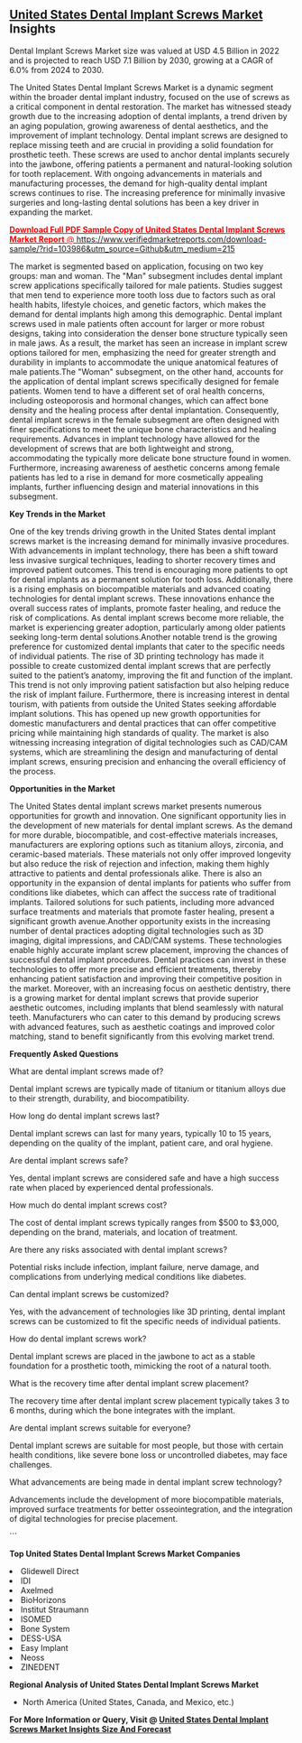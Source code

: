 <h2><a href="https://www.verifiedmarketreports.com/download-sample/?rid=103986&amp;utm_source=Github&amp;utm_medium=215" target="_blank">United States Dental Implant Screws Market</a> Insights</h2><p>Dental Implant Screws Market size was valued at USD 4.5 Billion in 2022 and is projected to reach USD 7.1 Billion by 2030, growing at a CAGR of 6.0% from 2024 to 2030.</p><p><p>The United States Dental Implant Screws Market is a dynamic segment within the broader dental implant industry, focused on the use of screws as a critical component in dental restoration. The market has witnessed steady growth due to the increasing adoption of dental implants, a trend driven by an aging population, growing awareness of dental aesthetics, and the improvement of implant technology. Dental implant screws are designed to replace missing teeth and are crucial in providing a solid foundation for prosthetic teeth. These screws are used to anchor dental implants securely into the jawbone, offering patients a permanent and natural-looking solution for tooth replacement. With ongoing advancements in materials and manufacturing processes, the demand for high-quality dental implant screws continues to rise. The increasing preference for minimally invasive surgeries and long-lasting dental solutions has been a key driver in expanding the market. <a href="#"><p><span class=""><span style="color: #ff0000;"><strong>Download Full PDF Sample Copy of United States Dental Implant Screws Market Report</strong> @ </span><a href="https://www.verifiedmarketreports.com/download-sample/?rid=103986&amp;utm_source=Github&amp;utm_medium=215" target="_blank">https://www.verifiedmarketreports.com/download-sample/?rid=103986&amp;utm_source=Github&amp;utm_medium=215</a></span></p></a></p><p>The market is segmented based on application, focusing on two key groups: man and woman. The "Man" subsegment includes dental implant screw applications specifically tailored for male patients. Studies suggest that men tend to experience more tooth loss due to factors such as oral health habits, lifestyle choices, and genetic factors, which makes the demand for dental implants high among this demographic. Dental implant screws used in male patients often account for larger or more robust designs, taking into consideration the denser bone structure typically seen in male jaws. As a result, the market has seen an increase in implant screw options tailored for men, emphasizing the need for greater strength and durability in implants to accommodate the unique anatomical features of male patients.The "Woman" subsegment, on the other hand, accounts for the application of dental implant screws specifically designed for female patients. Women tend to have a different set of oral health concerns, including osteoporosis and hormonal changes, which can affect bone density and the healing process after dental implantation. Consequently, dental implant screws in the female subsegment are often designed with finer specifications to meet the unique bone characteristics and healing requirements. Advances in implant technology have allowed for the development of screws that are both lightweight and strong, accommodating the typically more delicate bone structure found in women. Furthermore, increasing awareness of aesthetic concerns among female patients has led to a rise in demand for more cosmetically appealing implants, further influencing design and material innovations in this subsegment.<p><strong>Key Trends in the Market</strong></p><p>One of the key trends driving growth in the United States dental implant screws market is the increasing demand for minimally invasive procedures. With advancements in implant technology, there has been a shift toward less invasive surgical techniques, leading to shorter recovery times and improved patient outcomes. This trend is encouraging more patients to opt for dental implants as a permanent solution for tooth loss. Additionally, there is a rising emphasis on biocompatible materials and advanced coating technologies for dental implant screws. These innovations enhance the overall success rates of implants, promote faster healing, and reduce the risk of complications. As dental implant screws become more reliable, the market is experiencing greater adoption, particularly among older patients seeking long-term dental solutions.Another notable trend is the growing preference for customized dental implants that cater to the specific needs of individual patients. The rise of 3D printing technology has made it possible to create customized dental implant screws that are perfectly suited to the patient’s anatomy, improving the fit and function of the implant. This trend is not only improving patient satisfaction but also helping reduce the risk of implant failure. Furthermore, there is increasing interest in dental tourism, with patients from outside the United States seeking affordable implant solutions. This has opened up new growth opportunities for domestic manufacturers and dental practices that can offer competitive pricing while maintaining high standards of quality. The market is also witnessing increasing integration of digital technologies such as CAD/CAM systems, which are streamlining the design and manufacturing of dental implant screws, ensuring precision and enhancing the overall efficiency of the process.<p><strong>Opportunities in the Market</strong></p><p>The United States dental implant screws market presents numerous opportunities for growth and innovation. One significant opportunity lies in the development of new materials for dental implant screws. As the demand for more durable, biocompatible, and cost-effective materials increases, manufacturers are exploring options such as titanium alloys, zirconia, and ceramic-based materials. These materials not only offer improved longevity but also reduce the risk of rejection and infection, making them highly attractive to patients and dental professionals alike. There is also an opportunity in the expansion of dental implants for patients who suffer from conditions like diabetes, which can affect the success rate of traditional implants. Tailored solutions for such patients, including more advanced surface treatments and materials that promote faster healing, present a significant growth avenue.Another opportunity exists in the increasing number of dental practices adopting digital technologies such as 3D imaging, digital impressions, and CAD/CAM systems. These technologies enable highly accurate implant screw placement, improving the chances of successful dental implant procedures. Dental practices can invest in these technologies to offer more precise and efficient treatments, thereby enhancing patient satisfaction and improving their competitive position in the market. Moreover, with an increasing focus on aesthetic dentistry, there is a growing market for dental implant screws that provide superior aesthetic outcomes, including implants that blend seamlessly with natural teeth. Manufacturers who can cater to this demand by producing screws with advanced features, such as aesthetic coatings and improved color matching, stand to benefit significantly from this evolving market trend.<p><strong>Frequently Asked Questions</strong></p><p>What are dental implant screws made of?</p><p>Dental implant screws are typically made of titanium or titanium alloys due to their strength, durability, and biocompatibility.</p><p>How long do dental implant screws last?</p><p>Dental implant screws can last for many years, typically 10 to 15 years, depending on the quality of the implant, patient care, and oral hygiene.</p><p>Are dental implant screws safe?</p><p>Yes, dental implant screws are considered safe and have a high success rate when placed by experienced dental professionals.</p><p>How much do dental implant screws cost?</p><p>The cost of dental implant screws typically ranges from $500 to $3,000, depending on the brand, materials, and location of treatment.</p><p>Are there any risks associated with dental implant screws?</p><p>Potential risks include infection, implant failure, nerve damage, and complications from underlying medical conditions like diabetes.</p><p>Can dental implant screws be customized?</p><p>Yes, with the advancement of technologies like 3D printing, dental implant screws can be customized to fit the specific needs of individual patients.</p><p>How do dental implant screws work?</p><p>Dental implant screws are placed in the jawbone to act as a stable foundation for a prosthetic tooth, mimicking the root of a natural tooth.</p><p>What is the recovery time after dental implant screw placement?</p><p>The recovery time after dental implant screw placement typically takes 3 to 6 months, during which the bone integrates with the implant.</p><p>Are dental implant screws suitable for everyone?</p><p>Dental implant screws are suitable for most people, but those with certain health conditions, like severe bone loss or uncontrolled diabetes, may face challenges.</p><p>What advancements are being made in dental implant screw technology?</p><p>Advancements include the development of more biocompatible materials, improved surface treatments for better osseointegration, and the integration of digital technologies for precise placement.</p>```</p><p><strong>Top United States Dental Implant Screws Market Companies</strong></p><div data-test-id=""><p><li>Glidewell Direct</li><li> IDI</li><li> Axelmed</li><li> BioHorizons</li><li> Institut Straumann</li><li> ISOMED</li><li> Bone System</li><li> DESS-USA</li><li> Easy Implant</li><li> Neoss</li><li> ZINEDENT</li></p><div><strong>Regional Analysis of&nbsp;United States Dental Implant Screws Market</strong></div><ul><li dir="ltr"><p dir="ltr">North America&nbsp;(United States, Canada, and Mexico, etc.)</p></li></ul><p><strong>For More Information or Query, Visit @&nbsp;</strong><strong><a href="https://www.verifiedmarketreports.com/product/global-dental-implant-screws-market-growth-2019-2024/?utm_source=Github&amp;utm_medium=215" target="_blank">United States Dental Implant Screws Market Insights Size And Forecast</a></strong></p></div>

